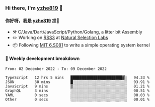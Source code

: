 ### Hi there, I'm [yzhe819](https://github.com/yzhe819) 👋

#### 你好呀，我是 [yzhe819](https://github.com/yzhe819) 捏👋

- :hammer_and_pick: C/Java/Dart/JavaScript/Python/Golang, a litter bit Assembly
- :pencil2: Working on [RSS3](https://github.com/NaturalSelectionLabs/RSS3) at [Natural Selection Labs](https://github.com/NaturalSelectionLabs)
- 📦 Following [MIT 6.S081](https://pdos.csail.mit.edu/6.S081/2020/) to write a simple operating system kernel



#### 📝 Weekly development breakdown

<!--START_SECTION:waka-->

```text
From: 02 December 2022 - To: 09 December 2022

TypeScript   12 hrs 5 mins   ███████████████████████▓░   94.33 %
JSON         30 mins         █░░░░░░░░░░░░░░░░░░░░░░░░   03.91 %
JavaScript   9 mins          ▒░░░░░░░░░░░░░░░░░░░░░░░░   01.21 %
GraphQL      3 mins          ░░░░░░░░░░░░░░░░░░░░░░░░░   00.51 %
YAML         0 secs          ░░░░░░░░░░░░░░░░░░░░░░░░░   00.03 %
Other        0 secs          ░░░░░░░░░░░░░░░░░░░░░░░░░   00.01 %
```

<!--END_SECTION:waka-->



